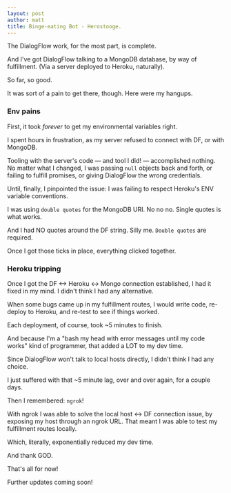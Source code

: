 ```yaml
---
layout: post
author: matt
title: Binge-eating Bot - Herostooge.
---
```


The DialogFlow work, for the most part, is complete.

And I've got DialogFlow talking to a MongoDB database, by way of fulfillment. (Via a server deployed to Heroku, naturally).

So far, so good.

It was sort of a pain to get there, though. Here were my hangups.

### Env pains

First, it took *forever* to get my environmental variables right. 

I spent hours in frustration, as my server refused to connect with DF, or with MongoDB.

Tooling with the server's code — and tool I did! — accomplished nothing. No matter what I changed, I was passing `null` objects back and forth, or failing to fulfill promises, or giving DialogFlow the wrong credentials.

Until, finally, I pinpointed the issue: I was failing to respect Heroku's ENV variable conventions.

I was using `double quotes` for the MongoDB URI. No no no. Single quotes is what works. 

And I had NO quotes around the DF string. Silly me. `Double quotes` are required.

Once I got those ticks in place, everything clicked together.


### Heroku tripping

Once I got the DF <-> Heroku <-> Mongo connection established, I had it fixed in my mind. I didn't think I had any alternative.

When some bugs came up in my fulfillment routes, I would write code, re-deploy to Heroku, and re-test to see if things worked.

Each deployment, of course, took ~5 minutes to finish.

And because I'm a "bash my head with error messages until my code works" kind of programmer, that added a LOT to my dev time.

Since DialogFlow won't talk to local hosts directly, I didn't think I had any choice.

I just suffered with that ~5 minute lag, over and over again, for a couple days. 

Then I remembered: `ngrok`!

With ngrok I was able to solve the local host <-> DF connection issue, by exposing my host through an ngrok URL. That meant I was able to test my fulfillment routes locally. 

Which, literally, exponentially reduced my dev time.

And thank GOD.

That's all for now!  

Further updates coming soon!




